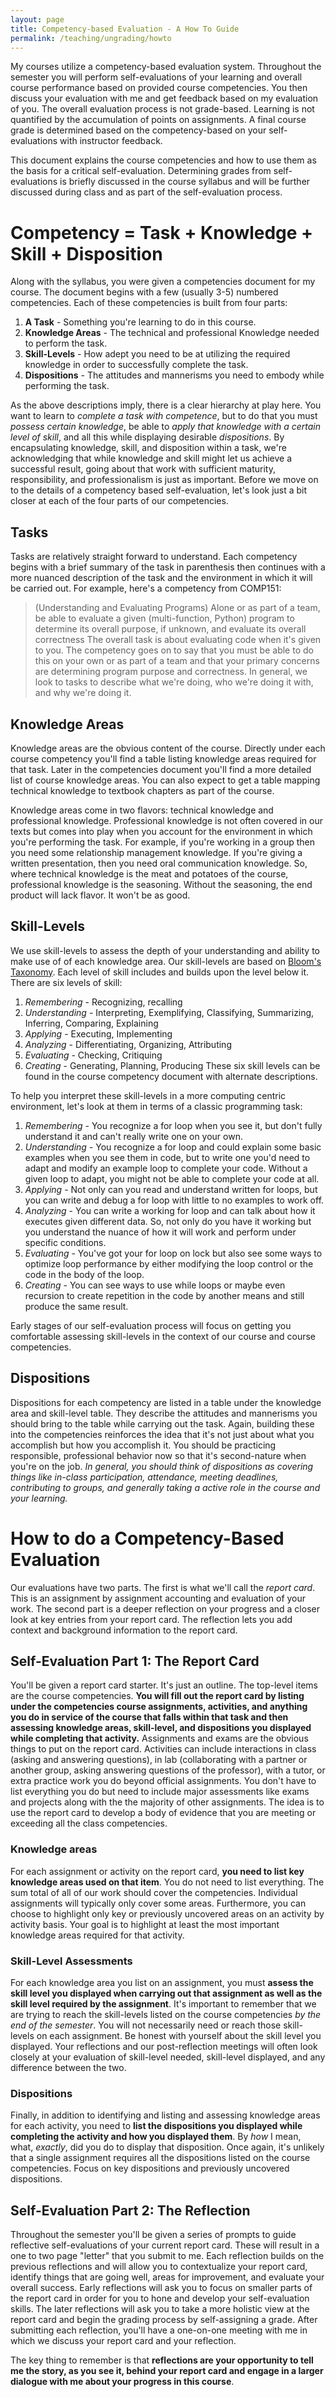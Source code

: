 ```yaml
---
layout: page
title: Competency-based Evaluation - A How To Guide
permalink: /teaching/ungrading/howto
---
```


My courses utilize a competency-based evaluation system. Throughout the semester you will perform self-evaluations of your learning and overall course performance based on provided course competencies.  You then discuss your evaluation with me and get feedback based on my evaluation of you. The overall evaluation process is not grade-based. Learning is not quantified by the accumulation of points on assignments. A final course grade is determined based on the competency-based on your self-evaluations with instructor feedback.

This document explains the course competencies and how to use them as the basis for a critical self-evaluation. Determining grades from self-evaluations is briefly discussed in the course syllabus and will be further discussed during class and as part of the self-evaluation process.

# Competency = Task + Knowledge + Skill + Disposition

Along with the syllabus, you were given a competencies document for my course. The document begins with a few (usually 3-5) numbered competencies.  Each of these competencies is built from four parts:
  1. **A Task** - Something you're learning to do in this course.
  2. **Knowledge Areas** - The technical and professional Knowledge needed to perform the task.
  3. **Skill-Levels** - How adept you need to be at utilizing the required knowledge in order to successfully complete the task.
  4. **Dispositions** - The attitudes and mannerisms you need to embody while performing the task.

As the above descriptions imply, there is a clear hierarchy at play here.  You want to learn to *complete a task with competence*, but to do that you must *possess certain knowledge*, be able to *apply that knowledge with a certain level of skill*, and all this while displaying desirable *dispositions*. By encapsulating knowledge, skill, and disposition within a task, we're acknowledging that while knowledge and skill might let us achieve a successful result, going about that work with sufficient maturity, responsibility, and professionalism is just as important. Before we move on to the details of a competency based self-evaluation, let's look just a bit closer at each of the four parts of our competencies.

## Tasks

Tasks are relatively straight forward to understand. Each competency begins with a brief summary of the task in parenthesis then continues with a more nuanced description of the task and the environment in which it will be carried out. For example, here's a competency from COMP151:
> (Understanding and Evaluating Programs) Alone or as part of a team, be able to evaluate a given (multi-function, Python) program to determine its overall purpose, if unknown, and evaluate its overall correctness
The overall task is about evaluating code when it's given to you.  The competency goes on to say that you must be able to do this on your own or as part of a team and that your primary concerns are determining program purpose and correctness. In general, we look to tasks to describe what we're doing, who we're doing it with, and why we're doing it.

## Knowledge Areas

Knowledge areas are the obvious content of the course. Directly under each course competency you'll find a table listing knowledge areas required for that task.  Later in the competencies document you'll find a more detailed list of course knowledge areas. You can also expect to get a table mapping technical knowledge to textbook chapters as part of the course.

Knowledge areas come in two flavors: technical knowledge and professional knowledge.  Professional knowledge is not often covered in our texts but comes into play when you account for the environment in which you're performing the task. For example, if you're working in a group then you need some relationship management knowledge. If you're giving a written presentation, then you need oral communication knowledge.  So, where technical knowledge is the meat and potatoes of the course, professional knowledge is the seasoning. Without the seasoning, the end product will lack flavor. It won't be as good.

## Skill-Levels

We use skill-levels to assess the depth of your understanding and ability to make use of of each knowledge area.  Our skill-levels are based on [Bloom's Taxonomy](https://cft.vanderbilt.edu/guides-sub-pages/blooms-taxonomy/). Each level of skill includes and builds upon the level below it.  There are six levels of skill:
  1. *Remembering* - Recognizing, recalling
  2. *Understanding* - Interpreting, Exemplifying, Classifying, Summarizing, Inferring, Comparing, Explaining
  3. *Applying* - Executing, Implementing
  4. *Analyzing* - Differentiating, Organizing, Attributing
  5. *Evaluating* - Checking, Critiquing
  6. *Creating* - Generating, Planning, Producing
These six skill levels can be found in the course competency document with alternate descriptions.

To help you interpret these skill-levels in a more computing centric environment, let's look at them in terms of a classic programming task:
  1. *Remembering* - You recognize a for loop when you see it, but don't fully understand it and can't really write one on your own.
  2. *Understanding* - You recognize a for loop and could explain some basic examples when you see them in code, but to write one you'd need to adapt and modify an example loop to complete your code.  Without a given loop to adapt, you might not be able to complete your code at all.
  3. *Applying* - Not only can you read and understand written for loops, but you can write and debug a for loop with little to no examples to work off.
  4. *Analyzing* - You can write a working for loop and can talk about how it executes given different data. So, not only do you have it working but you understand the nuance of how it will work and perform under specific conditions.
  5. *Evaluating* - You've got your for loop on lock but also see some ways to optimize loop performance by either modifying the loop control or the code in the body of the loop.
  6. *Creating* - You can see ways to use while loops or maybe even recursion to create repetition in the code by another means and still produce the same result.

Early stages of our self-evaluation process will focus on getting you comfortable assessing skill-levels in the context of our course and course competencies.

## Dispositions

Dispositions for each competency are listed in a table under the knowledge area and skill-level table.  They describe the attitudes and mannerisms you should bring to the table while carrying out the task.  Again, building these into the competencies reinforces the idea that it's not just about what you accomplish but how you accomplish it. You should be practicing responsible, professional behavior now so that it's second-nature when you're on the job. *In general, you should think of dispositions as covering things like in-class participation, attendance, meeting deadlines, contributing to groups, and generally taking a active role in the course and your learning.*

# How to do a Competency-Based Evaluation

Our evaluations have two parts. The first is what we'll call the *report card*.  This is an assignment by assignment accounting and evaluation of your work.  The second part is a deeper reflection on your progress and a closer look at key entries from your report card. The reflection lets you add context and background information to the report card.

## Self-Evaluation Part 1: The Report Card

You'll be given a report card starter. It's just an outline. The top-level items are the course competencies. **You will fill out the report card by listing under the competencies course assignments, activities, and anything you do in service of the course that falls within that task and then assessing knowledge areas, skill-level, and dispositions you displayed while completing that activity.** Assignments and exams are the obvious things to put on the report card. Activities can include interactions in class (asking and answering questions), in lab (collaborating with a partner or another group, asking answering questions of the professor), with a tutor, or extra practice work you do beyond official assignments. You don't have to list everything you do but need to include major assessments like exams and projects along with the the majority of other assignments. The idea is to use the report card to develop a body of evidence that you are meeting or exceeding all the class competencies.

### Knowledge areas

For each assignment or activity on the report card, **you need to list key knowledge areas used on that item**.  You do not need to list everything. The sum total of all of our work should cover the competencies.  Individual assignments will typically only cover some areas.  Furthermore, you can choose to highlight only key or previously uncovered areas on an activity by activity basis. Your goal is to highlight at least the most important knowledge areas required for that activity.

### Skill-Level Assessments

For each knowledge area you list on an assignment, you must **assess the skill level you displayed when carrying out that assignment as well as the skill level required by the assignment**.  It's important to remember that we are trying to reach the skill-levels listed on the course competencies *by the end of the semester*.  You will not necessarily need or reach those skill-levels on each assignment. Be honest with yourself about the skill level you displayed. Your reflections and our post-reflection meetings will often look closely at your evaluation of skill-level needed, skill-level displayed, and any difference between the two.

### Dispositions

Finally, in addition to identifying and listing and assessing knowledge areas for each activity, you need to **list the dispositions you displayed while completing the activity and how you displayed them**. By *how* I mean, what, *exactly*, did you do to display that disposition. Once again, it's unlikely that a single assignment requires all the dispositions listed on the course competencies.  Focus on key dispositions and previously uncovered dispositions.


## Self-Evaluation Part 2: The Reflection

Throughout the semester you'll be given a series of prompts to guide reflective self-evaluations of your current report card. These will result in a one to two page "letter" that you submit to me. Each reflection builds on the previous reflections and will allow you to contextualize your report card, identify things that are going well, areas for improvement, and evaluate your overall success.  Early reflections will ask you to focus on smaller parts of the report card in order for you to hone and develop your self-evaluation skills. The later reflections will ask you to take a more holistic view at the report card and begin the grading process by self-assigning a grade. After submitting each reflection, you'll have a one-on-one meeting with me in which we discuss your report card and your reflection.

The key thing to remember is that **reflections are your opportunity to tell me the story, as you see it, behind your report card and engage in a larger dialogue with me about your progress in this course**.
